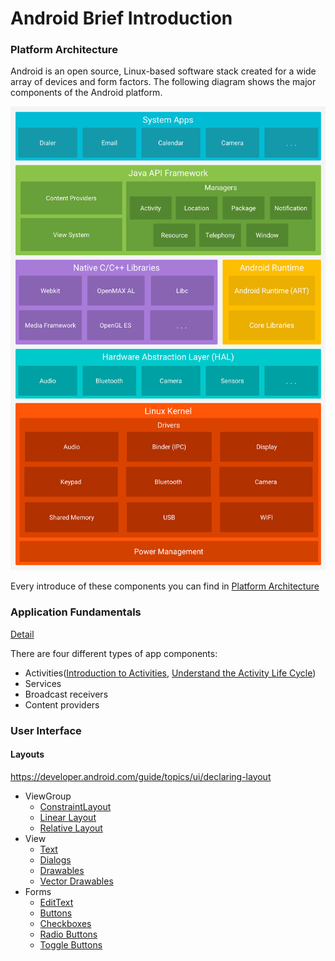 # Android Brief Introduction

### Platform Architecture

Android is an open source, Linux-based software stack created for a wide array of devices and form factors. The following diagram shows the major components of the Android platform.

<img src="./images/03-android-stack.png" width=700 />

Every introduce of these components you can find in [Platform Architecture](https://developer.android.com/guide/platform)

### Application Fundamentals

[Detail](https://developer.android.com/guide/components/fundamentals)

There are four different types of app components:

* Activities([Introduction to Activities](https://developer.android.com/guide/components/activities/intro-activities), [Understand the Activity Life Cycle](https://developer.android.com/guide/components/activities/activity-lifecycle))
* Services
* Broadcast receivers
* Content providers

### User Interface

#### Layouts

https://developer.android.com/guide/topics/ui/declaring-layout

* ViewGroup
  * [ConstraintLayout](https://developer.android.com/training/constraint-layout)
  * [Linear Layout](https://developer.android.com/guide/topics/ui/layout/linear)
  * [Relative Layout](https://developer.android.com/guide/topics/ui/layout/relative)
* View
  * [Text](https://developer.android.com/guide/topics/ui/look-and-feel/autosizing-textview)
  * [Dialogs](https://developer.android.com/guide/topics/ui/dialogs)
  * [Drawables](https://developer.android.com/guide/topics/graphics/drawables)
  * [Vector Drawables](https://developer.android.com/guide/topics/graphics/vector-drawable-resources)
* Forms
  * [EditText](https://developer.android.com/training/keyboard-input/style)
  * [Buttons](https://developer.android.com/guide/topics/ui/controls/button)
  * [Checkboxes](https://developer.android.com/guide/topics/ui/controls/checkbox)
  * [Radio Buttons](https://developer.android.com/guide/topics/ui/controls/radiobutton)
  * [Toggle Buttons](https://developer.android.com/guide/topics/ui/controls/togglebutton)

